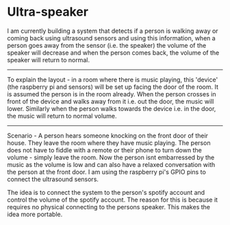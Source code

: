 # Ultra-speaker
I am currently building a system that detects if a person is walking away or coming back using ultrasound sensors and using this information, when a person goes away from the sensor (i.e. the speaker) the volume of the speaker will decrease and when the person comes back, the volume of the speaker will return to normal. 

******************************************************************************************
To explain the layout - in a room where there is music playing, this 'device' (the raspberry pi and sensors) will be set up facing the door of the room. It is assumed the person is in the room already. When the person crosses in front of the device and walks away from it i.e. out the door, the music will lower. Similarly when the person walks towards the device i.e. in the door, the music will return to normal volume.
******************************************************************************************

Scenario - A person hears someone knocking on the front door of their house. They leave the room where they have music playing. The person does not have to fiddle with a remote or their phone to turn down the volume - simply leave the room. Now the person isnt embarressed by the music as the volume is low and can also have a relaxed conversation with the person at the front door. 
I am using the raspberry pi's GPIO pins to connect the ultrasound sensors. 


The idea is to connect the system to the person's spotify account and control the volume of the spotify account. The reason for this is because it requires no physical connecting to the persons speaker. This makes the idea more portable.
